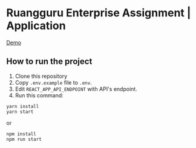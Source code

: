 # Ruangguru Enterprise Assignment | Application
[Demo](https://rg-package.vercel.app/)

## How to run the project
1. Clone this repository
2. Copy `.env.example` file to `.env`.
3. Edit `REACT_APP_API_ENDPOINT` with API's endpoint.
4. Run this command:
```
yarn install
yarn start
```
or
```
npm install
npm run start
```
